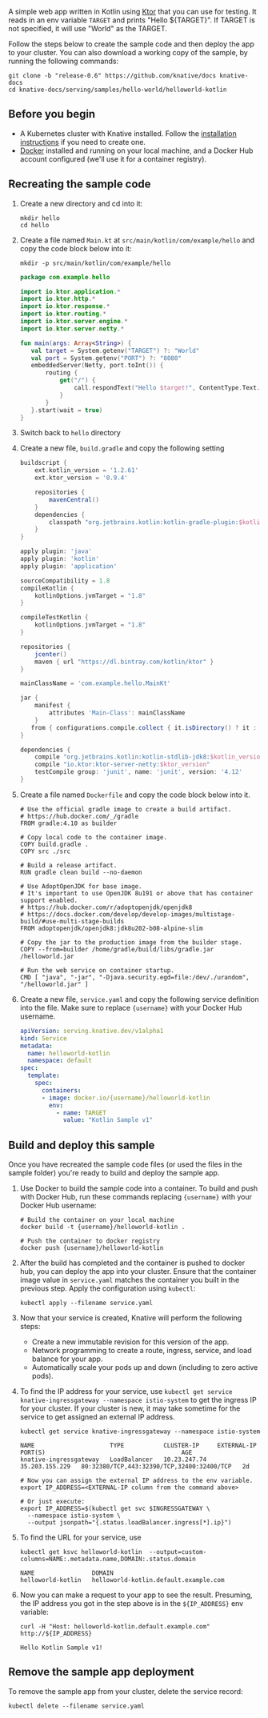 A simple web app written in Kotlin using [Ktor](https://ktor.io/) that you can
use for testing. It reads in an env variable `TARGET` and prints "Hello
\${TARGET}". If TARGET is not specified, it will use "World" as the TARGET.

Follow the steps below to create the sample code and then deploy the app to your
cluster. You can also download a working copy of the sample, by running the
following commands:

  ```shell
  git clone -b "release-0.6" https://github.com/knative/docs knative-docs
  cd knative-docs/serving/samples/hello-world/helloworld-kotlin
  ```

## Before you begin

- A Kubernetes cluster with Knative installed. Follow the
  [installation instructions](../../../../install/README.md) if you need to
  create one.
- [Docker](https://www.docker.com) installed and running on your local machine,
  and a Docker Hub account configured (we'll use it for a container registry).

## Recreating the sample code

1. Create a new directory and cd into it:

    ```shell
    mkdir hello
    cd hello
    ```

2. Create a file named `Main.kt` at `src/main/kotlin/com/example/hello` and copy
   the code block below into it:

    ```shell
    mkdir -p src/main/kotlin/com/example/hello
    ```

    ```kotlin
    package com.example.hello

    import io.ktor.application.*
    import io.ktor.http.*
    import io.ktor.response.*
    import io.ktor.routing.*
    import io.ktor.server.engine.*
    import io.ktor.server.netty.*

    fun main(args: Array<String>) {
       val target = System.getenv("TARGET") ?: "World"
       val port = System.getenv("PORT") ?: "8080"
       embeddedServer(Netty, port.toInt()) {
           routing {
               get("/") {
                   call.respondText("Hello $target!", ContentType.Text.Html)
               }
           }
       }.start(wait = true)
    }
    ```

3. Switch back to `hello` directory

4. Create a new file, `build.gradle` and copy the following setting

    ```groovy
    buildscript {
        ext.kotlin_version = '1.2.61'
        ext.ktor_version = '0.9.4'

        repositories {
            mavenCentral()
        }
        dependencies {
            classpath "org.jetbrains.kotlin:kotlin-gradle-plugin:$kotlin_version"
        }
    }

    apply plugin: 'java'
    apply plugin: 'kotlin'
    apply plugin: 'application' 

    sourceCompatibility = 1.8
    compileKotlin {
        kotlinOptions.jvmTarget = "1.8"
    }

    compileTestKotlin {
        kotlinOptions.jvmTarget = "1.8"
    }

    repositories {
        jcenter()
        maven { url "https://dl.bintray.com/kotlin/ktor" }
    }

    mainClassName = 'com.example.hello.MainKt'

    jar {
        manifest {
            attributes 'Main-Class': mainClassName
        }
       from { configurations.compile.collect { it.isDirectory() ? it : zipTree(it) } }
    }

    dependencies {
        compile "org.jetbrains.kotlin:kotlin-stdlib-jdk8:$kotlin_version"
        compile "io.ktor:ktor-server-netty:$ktor_version"
        testCompile group: 'junit', name: 'junit', version: '4.12'
    }
    ```

5. Create a file named `Dockerfile` and copy the code block below into it.

    ```docker
    # Use the official gradle image to create a build artifact.
    # https://hub.docker.com/_/gradle
    FROM gradle:4.10 as builder

    # Copy local code to the container image.
    COPY build.gradle .
    COPY src ./src

    # Build a release artifact.
    RUN gradle clean build --no-daemon

    # Use AdoptOpenJDK for base image.
    # It's important to use OpenJDK 8u191 or above that has container support enabled.
    # https://hub.docker.com/r/adoptopenjdk/openjdk8
    # https://docs.docker.com/develop/develop-images/multistage-build/#use-multi-stage-builds
    FROM adoptopenjdk/openjdk8:jdk8u202-b08-alpine-slim

    # Copy the jar to the production image from the builder stage.
    COPY --from=builder /home/gradle/build/libs/gradle.jar /helloworld.jar

    # Run the web service on container startup.
    CMD [ "java", "-jar", "-Djava.security.egd=file:/dev/./urandom", "/helloworld.jar" ]
    ```

6. Create a new file, `service.yaml` and copy the following service definition
   into the file. Make sure to replace `{username}` with your Docker Hub
   username.

    ```yaml
    apiVersion: serving.knative.dev/v1alpha1
    kind: Service
    metadata:
      name: helloworld-kotlin
      namespace: default
    spec:
      template:
        spec:
          containers:
          - image: docker.io/{username}/helloworld-kotlin
            env:
              - name: TARGET
                value: "Kotlin Sample v1"
    ```

## Build and deploy this sample

Once you have recreated the sample code files (or used the files in the sample
folder) you're ready to build and deploy the sample app.

1. Use Docker to build the sample code into a container. To build and push with
   Docker Hub, run these commands replacing `{username}` with your Docker Hub
   username:

    ```shell
    # Build the container on your local machine
    docker build -t {username}/helloworld-kotlin .

    # Push the container to docker registry
    docker push {username}/helloworld-kotlin
    ```

1. After the build has completed and the container is pushed to docker hub, you
   can deploy the app into your cluster. Ensure that the container image value
   in `service.yaml` matches the container you built in the previous step. Apply
   the configuration using `kubectl`:

    ```shell
    kubectl apply --filename service.yaml
    ```

1. Now that your service is created, Knative will perform the following steps:

   - Create a new immutable revision for this version of the app.
   - Network programming to create a route, ingress, service, and load balance
     for your app.
   - Automatically scale your pods up and down (including to zero active pods).

1. To find the IP address for your service, use
   `kubectl get service knative-ingressgateway --namespace istio-system` to get
   the ingress IP for your cluster. If your cluster is new, it may take sometime
   for the service to get assigned an external IP address.

    ```shell
    kubectl get service knative-ingressgateway --namespace istio-system
 
    NAME                     TYPE           CLUSTER-IP     EXTERNAL-IP      PORT(S)                                      AGE
    knative-ingressgateway   LoadBalancer   10.23.247.74   35.203.155.229   80:32380/TCP,443:32390/TCP,32400:32400/TCP   2d

    # Now you can assign the external IP address to the env variable.
    export IP_ADDRESS=<EXTERNAL-IP column from the command above>

    # Or just execute:
    export IP_ADDRESS=$(kubectl get svc $INGRESSGATEWAY \
      --namespace istio-system \
      --output jsonpath="{.status.loadBalancer.ingress[*].ip}")
    ```

1. To find the URL for your service, use

    ```shell
    kubectl get ksvc helloworld-kotlin  --output=custom-columns=NAME:.metadata.name,DOMAIN:.status.domain

    NAME                DOMAIN
    helloworld-kotlin   helloworld-kotlin.default.example.com
    ```

1. Now you can make a request to your app to see the result. Presuming, the IP
   address you got in the step above is in the `${IP_ADDRESS}` env variable:

    ```shell
    curl -H "Host: helloworld-kotlin.default.example.com" http://${IP_ADDRESS}
    ```

    ```terminal
    Hello Kotlin Sample v1!
    ```

## Remove the sample app deployment

To remove the sample app from your cluster, delete the service record:

```shell
kubectl delete --filename service.yaml
```
